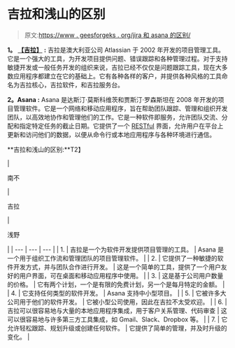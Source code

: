 # 吉拉和浅山的区别

> 原文:[https://www . geesforgeks . org/jira 和 asana 的区别/](https://www.geeksforgeeks.org/difference-between-jira-and-asana/)

**1。** [**【吉拉】**](https://www.geeksforgeeks.org/introduction-of-jira/) **:**
吉拉是澳大利亚公司 Atlassian 于 2002 年开发的项目管理工具。它是一个强大的工具，为开发项目提供问题、错误跟踪和各种管理过程。对于支持敏捷开发或一般任务开发的组织来说，吉拉已经不仅仅是问题跟踪工具，现在大多数应用程序都建立在它的基础上。它有各种各样的客户，并提供各种风格的工具命名为吉拉核心，吉拉软件，和吉拉服务台。

**2。Asana :**
Asana 是达斯汀·莫斯科维茨和贾斯汀·罗森斯坦在 2008 年开发的项目管理软件。它是一个网络和移动应用程序，旨在帮助团队跟踪、管理和组织开发团队，以高效地协作和管理他们的工作。它是一种软件即服务，允许团队交流、分配和指定特定任务的截止日期。它提供了一个 [RESTful](https://www.geeksforgeeks.org/difference-between-restless-webservice-and-restful-webservice/) 界面，允许用户在平台上更新和访问他们的数据，以便从命令行或本地应用程序与各种环境进行通信。

**吉拉和浅山的区别:**T2】

| 

南不

 | 

吉拉

 | 

浅野

 |
| --- | --- | --- |
| 1. | 吉拉是一个为软件开发提供项目管理的工具。 | Asana 是一个用于组织工作流和管理团队的项目管理软件。 |
| 2. | 它提供了一种敏捷的软件开发方式，并与团队合作进行开发。 | 这是一个简单的工具，提供了一个用户友好的用户界面，可在桌面和移动应用程序中使用。 |
| 3. | 这是基于公司用户数量的价格。 | 它有两个计划，一个是有限的免费计划，另一个是每月特定的金额。 |
| 4. | 它支持任何类型的软件开发。 | Asana 支持中小型项目。 |
| 5. | 它被许多大公司用于他们的软件开发。 | 它被小型公司使用，因此在吉拉不太受欢迎。 |
| 6. | 吉拉可以很容易地与大量的本地应用程序集成，用于客户关系管理、代码审查 | 这可以很容易地与许多第三方工具集成，如 Gmail、Slack、Dropbox 等。 |
| 7. | 它允许轻松跟踪、规划升级或创建任何软件。 | 它提供了简单的管理，并及时升级的变化。 |